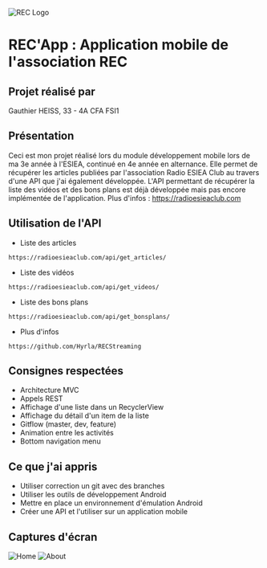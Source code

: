![REC Logo](https://www.radioesieaclub.com/static/img/logo.png)

# REC'App : Application mobile de l'association REC

## Projet réalisé par 

Gauthier HEISS, 33 - 4A CFA FSI1

## Présentation

Ceci est mon projet réalisé lors du module développement mobile lors de ma 3e année à l'ESIEA, continué en 4e année en alternance. Elle permet de récupérer les articles publiées par l'association Radio ESIEA Club au travers d'une API que j'ai également développée. L'API permettant de récupérer la liste des vidéos et des bons plans est déjà développée mais pas encore implémentée de l'application. Plus d'infos : https://radioesieaclub.com

## Utilisation de l'API


- Liste des articles
````
https://radioesieaclub.com/api/get_articles/
````

- Liste des vidéos
````
https://radioesieaclub.com/api/get_videos/
````

- Liste des bons plans
````
https://radioesieaclub.com/api/get_bonsplans/
````

- Plus d'infos
````
https://github.com/Hyrla/RECStreaming
````

## Consignes respectées

- Architecture MVC
- Appels REST
- Affichage d'une liste dans un RecyclerView
- Affichage du détail d'un item de la liste
- Gitflow (master, dev, feature)
- Animation entre les activités
- Bottom navigation menu

## Ce que j'ai appris

- Utiliser correction un git avec des branches
- Utiliser les outils de développement Android
- Mettre en place un environnement d'émulation Android
- Créer une API et l'utiliser sur un application mobile

## Captures d'écran

![Home](https://i.ibb.co/xLGmTtC/Screenshot-95.png)
![About](https://i.ibb.co/pxTq4ry/Screenshot-96.png)

